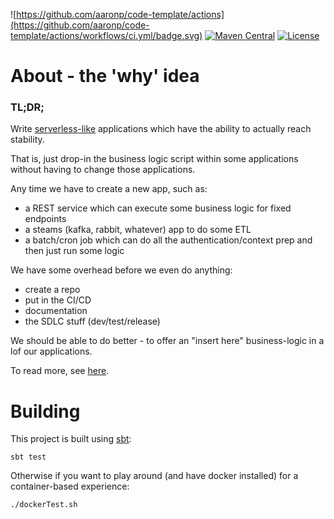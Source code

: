 ![https://github.com/aaronp/code-template/actions](https://github.com/aaronp/code-template/actions/workflows/ci.yml/badge.svg)
[![Maven Central](https://maven-badges.herokuapp.com/maven-central/com.github.aaronp/code-template_3/badge.svg?style=flat)](https://maven-badges.herokuapp.com/maven-central/com.github.aaronp/code-template_3)
[![License](https://img.shields.io/badge/License-Apache_2.0-blue.svg)](https://opensource.org/licenses/Apache-2.0)

# About - the 'why' idea

### TL;DR;

Write [serverless-like](https://en.wikipedia.org/wiki/Serverless_computing) applications which have the ability to actually reach stability.

That is, just drop-in the business logic script within some applications without having to change those applications.

Any time we have to create a new app, such as:
 * a REST service which can execute some business logic for fixed endpoints
 * a steams (kafka, rabbit, whatever) app to do some ETL
 * a batch/cron job which can do all the authentication/context prep and then just run some logic
 
We have some overhead before we even do anything:
 * create a repo
 * put in the CI/CD
 * documentation
 * the SDLC stuff (dev/test/release)

We should be able to do better - to offer an "insert here" business-logic in a lof our applications.

To read more, see [here](about.md).

# Building

This project is built using [sbt](https://www.scala-sbt.org/):
```
sbt test
```

Otherwise if you want to play around (and have docker installed) for a container-based experience:
```
./dockerTest.sh
```